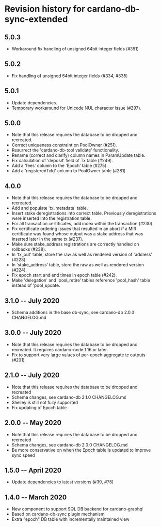 # Revision history for cardano-db-sync-extended

## 5.0.3

* Workaround fix handling of unsigned 64bit integer fields (#351)

## 5.0.2

* Fix handling of unsigned 64bit integer fields (#334, #335)

## 5.0.1

* Update dependencies.
* Temporary workaround for Unicode NUL character issue (#297).

## 5.0.0

* Note that this release requires the database to be dropped and recreated.
* Correct uniqueness constraint on PoolOwner (#251).
* Resurrect the 'cardano-db-tool validate' functionality.
* Rename (correct and clarify) column names in ParamUpdate table.
* Fix calculation of 'deposit' field of Tx table (#249).
* Add a 'fees' column to the 'Epoch' table (#275).
* Add a 'registeredTxId' column to PoolOwner table (#281)

## 4.0.0

* Note that this release requires the database to be dropped and recreated.
* Add and populate 'tx_metadata' table.
* Insert stake deregistrations into correct table. Previously deregistrations were
  inserted into the registration table.
* For all transaction certificates, add index within the transaction (#230).
* Fix certificate ordering issues that resulted in an abort if a MIR certificate was
  found whose output was a stake address that was inserted later in the same tx (#237).
* Make sure stake_address registrations are correctly handled on rollbacks (#238).
* In 'tx_out' table, store the raw as well as rendered version of 'address' (#223).
* In 'stake_address' table, store the raw as well as rendered version (#224).
* Fix epoch start and end times in epoch table (#242).
* Make 'delegation' and 'pool_retire' tables reference 'pool_hash' table instead of 'pool_update.

## 3.1.0 -- July 2020

* Schema additions in the base db-sync, see cardano-db 2.0.0 CHANGELOG.md

## 3.0.0 -- July 2020

* Note that this release requires the database to be dropped and recreated.
  It requires cardano-node 1.16 or later.
* Fix to support very large values of per-epoch aggregate tc outputs (#201)

## 2.1.0 -- July 2020

* Note that this release requires the database to be dropped and recreated
* Schema changes, see cardano-db 2.1.0 CHANGELOG.md
* Shelley is still not fully supported
* Fix updating of Epoch table

## 2.0.0 -- May 2020

* Note that this release requires the database to be dropped and recreated
* Schema changes, see cardano-db 2.0.0 CHANGELOG.md
* Be more conservative on when the Epoch table is updated to improve sync speed

## 1.5.0 -- April 2020

* Update dependencies to latest versions (#39, #78)

## 1.4.0 -- March 2020

* New component to support SQL DB backend for cardano-graphql
* Based on cardano-db-sync plugin mechanism
* Extra "epoch" DB table with incrementally maintained view
